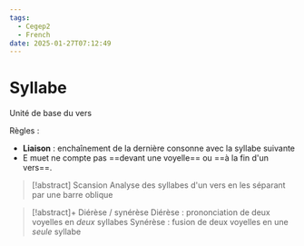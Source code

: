 ```yaml
---
tags:
  - Cegep2
  - French
date: 2025-01-27T07:12:49
---
```


# Syllabe

Unité de base du vers

Règles :

- **Liaison** : enchaînement de la dernière consonne avec la syllabe suivante
- E muet ne compte pas ==devant une voyelle== ou ==à la fin d'un vers==.

> [!abstract] Scansion
> Analyse des syllabes d'un vers en les séparant par une barre oblique

> [!abstract]+ Diérèse / synérèse
> Diérèse : prononciation de deux voyelles en *deux* syllabes
> Synérèse : fusion de deux voyelles en une *seule* syllabe